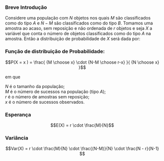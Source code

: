 ### Breve Introdução

Considere uma população com $N$ objetos nos quais $M$ são classificados como do tipo $A$ e $N−M$ são classificados como do tipo $B$. Tomamos uma amostra ao acaso, sem reposição e não ordenada de $r$ objetos e seja $X$ a variável que conta o número de objetos classificados como do tipo $A$ na amostra. Então a distribuição de probabilidade de $X$ será dada por:


### Função de distribuição de Probabilidade:

$$P(X = x ) = \frac{ {M \choose x} \cdot {N-M \choose r-x} }{ {N \choose x} }$$

em que

$N$ é o tamanho da população;  
$M$ é o número de sucessos na população (tipo $A$);  
$r$ é o número de amostras sem reposição;  
$x$ é o número de sucessos observados.

### Esperança

$$E(X) = r \cdot \frac{M}{N}$$

### Variância

$$Var(X) = r \cdot \frac{M}{N} \cdot \frac{(N-M)}{N} \cdot \frac{N - r}{N-1} $$
